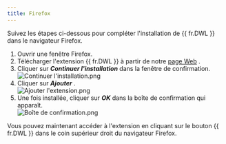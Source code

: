 ```yaml
---
title: Firefox
---
```

Suivez les étapes ci-dessous pour compléter l'installation de {{ fr.DWL }} dans le navigateur Firefox.  

1. Ouvrir une fenêtre Firefox. 
1. Télécharger l'extension {{ fr.DWL }} à partir de notre [page Web](https://devolutions.net/fr/web-login) . 
1. Cliquer sur ***Continuer l'installation*** dans la fenêtre de confirmation.  
![Continuer l'installation.png](/img/fr/dwl/Dwl4004.png)
1. Cliquer sur ***Ajouter*** .  
![Ajouter l'extension.png](/img/fr/dwl/Dwl4005.png)
1. Une fois installée, cliquer sur ***OK*** dans la boîte de confirmation qui apparaît.  
![Boîte de confirmation.png](/img/fr/dwl/Dwl4006.png)  

Vous pouvez maintenant accéder à l'extension en cliquant sur le bouton {{ fr.DWL }} dans le coin supérieur droit du navigateur Firefox. 

